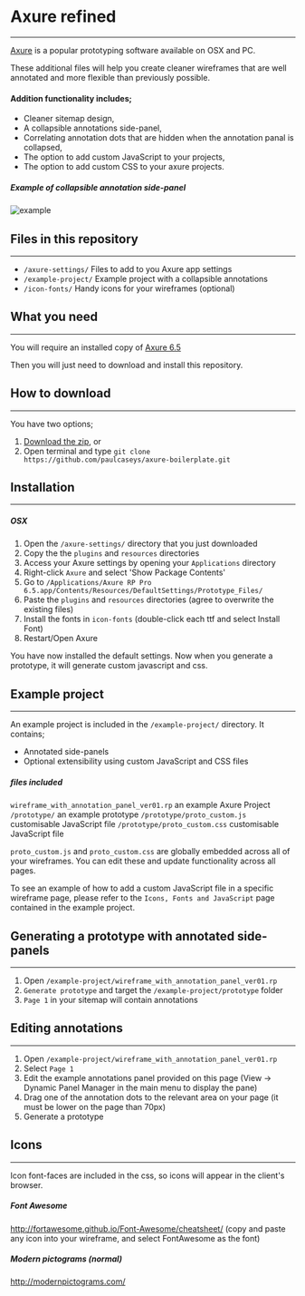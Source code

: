 # Axure refined
--------------
[Axure](http://www.axure.com/) is a popular prototyping software available on OSX and PC.

These additional files will help you create cleaner wireframes that are well annotated and more flexible than previously possible.

#### Addition functionality includes;
- Cleaner sitemap design,
- A collapsible annotations side-panel,
- Correlating annotation dots that are hidden when the annotation panal is collapsed,
- The option to add custom JavaScript to your projects,
- The option to add custom CSS to your axure projects.

##### Example of collapsible annotation side-panel
![example](http://paulcasey.net/clients/apn/apn_radio_apps/slices/axure-wireframe.gif)

## Files in this repository
--------------
- `/axure-settings/` Files to add to you Axure app settings
- `/example-project/` Example project with a collapsible annotations
- `/icon-fonts/` Handy icons for your wireframes (optional)


## What you need
--------------
You will require an installed copy of [Axure 6.5]([http://www.axure.com/download)

Then you will just need to download and install this repository.

## How to download
--------------
You have two options;

1. [Download the zip](https://github.com/paulcaseys/axure-boilerplate/archive/master.zip), or
2. Open terminal and type `git clone https://github.com/paulcaseys/axure-boilerplate.git`


## Installation
-------------

##### OSX
1. Open the `/axure-settings/` directory that you just downloaded
2. Copy the  the `plugins` and `resources` directories
3. Access your Axure settings by opening your `Applications` directory
4. Right-click `Axure` and select 'Show Package Contents'
5. Go to `/Applications/Axure RP Pro 6.5.app/Contents/Resources/DefaultSettings/Prototype_Files/`
6. Paste the `plugins` and `resources` directories (agree to overwrite the existing files)
7. Install the fonts in `icon-fonts` (double-click each ttf and select Install Font)
8. Restart/Open Axure

You have now installed the default settings. Now when you generate a prototype, it will generate custom javascript and css.


## Example project
-------------
An example project is included in the `/example-project/` directory. It contains;
- Annotated side-panels
- Optional extensibility using custom JavaScript and CSS files

##### files included
`wireframe_with_annotation_panel_ver01.rp` an example Axure Project
`/prototype/` an example prototype
`/prototype/proto_custom.js` customisable JavaScript file
`/prototype/proto_custom.css` customisable JavaScript file

`proto_custom.js` and `proto_custom.css` are globally embedded across all of your wireframes. You can edit these and update functionality across all pages.

To see an example of how to add a custom JavaScript file in a specific wireframe page, please refer to the `Icons, Fonts and JavaScript` page contained in the example project.


## Generating a prototype with annotated side-panels
-------------

1. Open `/example-project/wireframe_with_annotation_panel_ver01.rp`
2. `Generate prototype` and target the `/example-project/prototype` folder
3. `Page 1` in your sitemap will contain annotations


## Editing annotations
-------------
1. Open `/example-project/wireframe_with_annotation_panel_ver01.rp`
2. Select `Page 1`
3. Edit the example annotations panel provided on this page (View -> Dynamic Panel Manager in the main menu to display the pane)
4. Drag one of the annotation dots to the relevant area on your page (it must be lower on the page than 70px)
5. Generate a prototype



## Icons
--------------
Icon font-faces are included in the css, so icons will appear in the client's browser.

##### Font Awesome
http://fortawesome.github.io/Font-Awesome/cheatsheet/
(copy and paste any icon into your wireframe, and select FontAwesome as the font)

##### Modern pictograms (normal)
http://modernpictograms.com/

